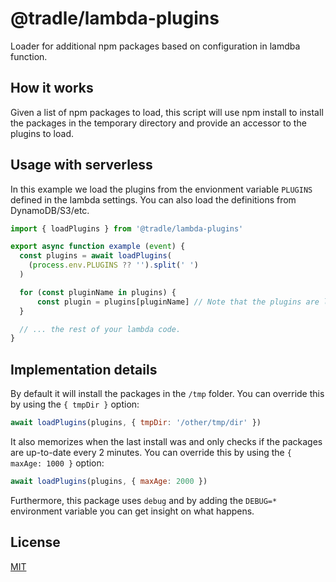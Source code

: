 # @tradle/lambda-plugins

Loader for additional npm packages based on configuration in lamdba function.

## How it works

Given a list of npm packages to load, this script will use npm install to
install the packages in the temporary directory and provide an accessor to the plugins to load.

## Usage with serverless

In this example we load the plugins from the envionment variable `PLUGINS` defined
in the lambda settings. You can also load the definitions from DynamoDB/S3/etc.

```js
import { loadPlugins } from '@tradle/lambda-plugins'

export async function example (event) {
  const plugins = await loadPlugins(
    (process.env.PLUGINS ?? '').split(' ')
  )

  for (const pluginName in plugins) {
      const plugin = plugins[pluginName] // Note that the plugins are loaded on-demand!
  }

  // ... the rest of your lambda code.
}
```

## Implementation details

By default it will install the packages in the `/tmp` folder. You can override
this by using the `{ tmpDir }` option:

```js
await loadPlugins(plugins, { tmpDir: '/other/tmp/dir' })
```

It also memorizes when the last install was and only checks if the packages are
up-to-date every 2 minutes. You can override this by using the `{ maxAge: 1000 }`
option:

```js
await loadPlugins(plugins, { maxAge: 2000 })
```

Furthermore, this package uses `debug` and by adding the `DEBUG=*` environment
variable you can get insight on what happens.

## License

[MIT](./LICENSE)
